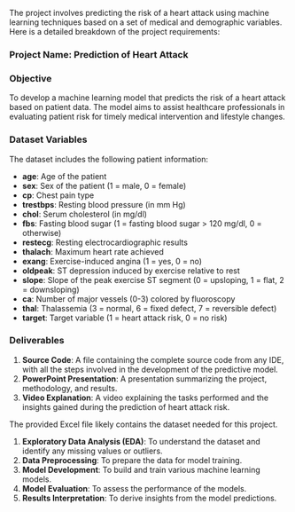 The project involves predicting the risk of a heart attack using machine learning techniques based on a set of medical and demographic variables. Here is a detailed breakdown of the project requirements:

### Project Name: Prediction of Heart Attack

### Objective
To develop a machine learning model that predicts the risk of a heart attack based on patient data. The model aims to assist healthcare professionals in evaluating patient risk for timely medical intervention and lifestyle changes.

### Dataset Variables
The dataset includes the following patient information:

- **age**: Age of the patient
- **sex**: Sex of the patient (1 = male, 0 = female)
- **cp**: Chest pain type
- **trestbps**: Resting blood pressure (in mm Hg)
- **chol**: Serum cholesterol (in mg/dl)
- **fbs**: Fasting blood sugar (1 = fasting blood sugar > 120 mg/dl, 0 = otherwise)
- **restecg**: Resting electrocardiographic results
- **thalach**: Maximum heart rate achieved
- **exang**: Exercise-induced angina (1 = yes, 0 = no)
- **oldpeak**: ST depression induced by exercise relative to rest
- **slope**: Slope of the peak exercise ST segment (0 = upsloping, 1 = flat, 2 = downsloping)
- **ca**: Number of major vessels (0-3) colored by fluoroscopy
- **thal**: Thalassemia (3 = normal, 6 = fixed defect, 7 = reversible defect)
- **target**: Target variable (1 = heart attack risk, 0 = no risk)

### Deliverables

1. **Source Code**: A file containing the complete source code from any IDE, with all the steps involved in the development of the predictive model.
2. **PowerPoint Presentation**: A presentation summarizing the project, methodology, and results.
3. **Video Explanation**: A video explaining the tasks performed and the insights gained during the prediction of heart attack risk.

The provided Excel file likely contains the dataset needed for this project.
1. **Exploratory Data Analysis (EDA)**: To understand the dataset and identify any missing values or outliers.
2. **Data Preprocessing**: To prepare the data for model training.
3. **Model Development**: To build and train various machine learning models.
4. **Model Evaluation**: To assess the performance of the models.
5. **Results Interpretation**: To derive insights from the model predictions.

